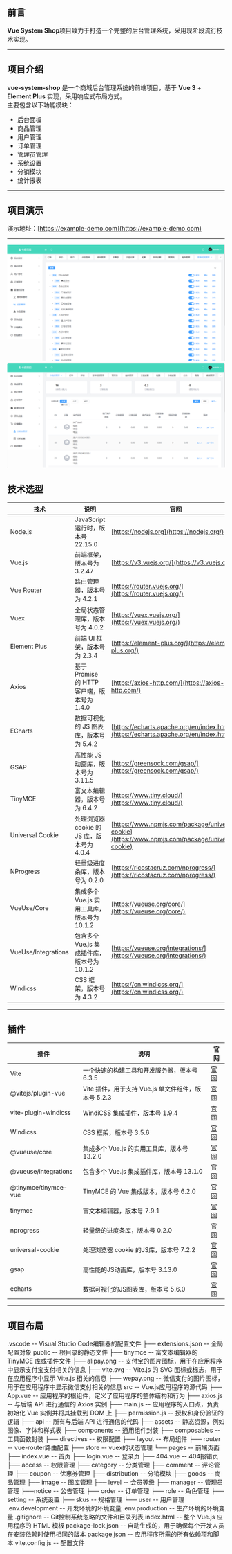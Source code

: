 ## 前言
**Vue System Shop**项目致力于打造一个完整的后台管理系统，采用现阶段流行技术实现。

---

## 项目介绍
**vue-system-shop** 是一个商城后台管理系统的前端项目，基于 **Vue 3** + **Element Plus** 实现，采用响应式布局方式。  
主要包含以下功能模块：
- 后台面板
- 商品管理
- 用户管理
- 订单管理
- 管理员管理
- 系统设置
- 分销模块
- 统计报表


---

## 项目演示

演示地址：[https://example-demo.com](https://example-demo.com)


---

![项目展示](./public/项目展示.png)
![项目展示](./public/项目展示2.png)

## 技术选型

| 技术                  | 说明                                      | 官网 |
| --------------------- | ----------------------------------------- | ---- |
| Node.js               | JavaScript 运行时，版本号 22.15.0          | [https://nodejs.org](https://nodejs.org/) |
| Vue.js                | 前端框架，版本号为 3.2.47                 | [https://v3.vuejs.org/](https://v3.vuejs.org/) |
| Vue Router            | 路由管理器，版本号为 4.2.1                | [https://router.vuejs.org/](https://router.vuejs.org/) |
| Vuex                  | 全局状态管理库，版本号为 4.0.2            | [https://vuex.vuejs.org/](https://vuex.vuejs.org/) |
| Element Plus          | 前端 UI 框架，版本号为 2.3.4              | [https://element-plus.org/](https://element-plus.org/) |
| Axios                 | 基于 Promise 的 HTTP 客户端，版本号为 1.4.0| [https://axios-http.com/](https://axios-http.com/) |
| ECharts               | 数据可视化的 JS 图表库，版本号为 5.4.2    | [https://echarts.apache.org/en/index.html](https://echarts.apache.org/en/index.html) |
| GSAP                  | 高性能 JS 动画库，版本号为 3.11.5         | [https://greensock.com/gsap/](https://greensock.com/gsap/) |
| TinyMCE               | 富文本编辑器，版本号为 6.4.2              | [https://www.tiny.cloud/](https://www.tiny.cloud/) |
| Universal Cookie      | 处理浏览器 cookie 的 JS 库，版本号为 4.0.4| [https://www.npmjs.com/package/universal-cookie](https://www.npmjs.com/package/universal-cookie) |
| NProgress             | 轻量级进度条库，版本号为 0.2.0            | [https://ricostacruz.com/nprogress/](https://ricostacruz.com/nprogress/) |
| VueUse/Core           | 集成多个 Vue.js 实用工具库，版本号为 10.1.2| [https://vueuse.org/core/](https://vueuse.org/core/) |
| VueUse/Integrations   | 包含多个 Vue.js 集成插件库，版本号为 10.1.2| [https://vueuse.org/integrations/](https://vueuse.org/integrations/) |
| Windicss              | CSS 框架，版本号为 4.3.2                  | [https://cn.windicss.org/](https://cn.windicss.org/) |



---

## 插件

| 插件                     | 说明                                             | 官网 |
|--------------------------|------------------------------------------------|------|
| Vite                     | 一个快速的构建工具和开发服务器，版本号 6.3.5          | [官网](https://vitejs.dev/) |
| @vitejs/plugin-vue       | Vite 插件，用于支持 Vue.js 单文件组件，版本号 5.2.3   | [官网](https://cn.vitejs.dev/plugins/) |
| vite-plugin-windicss     | WindiCSS 集成插件，版本号 1.9.4                   | [官网](https://www.viterc.cn/en/vite-plugin-windicss.html) |
| Windicss                 | CSS 框架，版本号 3.5.6                             | [官网](https://cn.windicss.org/) |
| @vueuse/core             | 集成多个 Vue.js 的实用工具库，版本号 13.2.0          | [官网](https://vueuse.org/core/) |
| @vueuse/integrations     | 包含多个 Vue.js 集成插件库，版本号 13.1.0            | [官网](https://vueuse.org/integrations/) |
| @tinymce/tinymce-vue     | TinyMCE 的 Vue 集成版本，版本号 6.2.0               | [官网](https://www.tiny.cloud/) |
| tinymce                  | 富文本编辑器，版本号 7.9.1                           | [官网](https://www.tiny.cloud/) |
| nprogress                | 轻量级的进度条库，版本号 0.2.0                       | [官网](https://ricostacruz.com/nprogress/) |
| universal-cookie         | 处理浏览器 cookie 的JS库，版本号 7.2.2               | [官网](https://www.npmjs.com/package/universal-cookie) |
| gsap                     | 高性能的JS动画库，版本号 3.13.0                       | [官网](https://greensock.com/gsap/) |
| echarts                  | 数据可视化的JS图表库，版本号 5.6.0                    | [官网](https://echarts.apache.org/en/index.html) |


---

## 项目布局
.vscode -- Visual Studio Code编辑器的配置文件
├── extensions.json -- 全局配置对象
public -- 根目录的静态文件
├── tinymce -- 富文本编辑器的 TinyMCE 库或插件文件
├── alipay.png -- 支付宝的图片图标，用于在应用程序中显示支付宝支付相关的信息
├── vite.svg -- Vite.js 的 SVG 图标或标志，用于在应用程序中显示 Vite.js 相关的信息
├── wepay.png -- 微信支付的图片图标，用于在应用程序中显示微信支付相关的信息
src -- Vue.js应用程序的源代码
├── App.vue -- 应用程序的根组件，定义了应用程序的整体结构和行为
├── axios.js -- 与后端 API 进行通信的 Axios 实例
├── main.js -- 应用程序的入口点，负责初始化 Vue 实例并将其挂载到 DOM 上
├── permission.js -- 授权和身份验证的逻辑
├── api -- 所有与后端 API 进行通信的代码
├── assets -- 静态资源，例如图像、字体和样式表
├── components -- 通用组件封装
├── composables -- 工具函数封装
├── directives -- 权限配置
├── layout -- 布局组件
├── router -- vue-router路由配置
├── store -- vuex的状态管理
└── pages -- 前端页面
    ├── index.vue -- 首页
    ├── login.vue -- 登录页
    ├── 404.vue -- 404报错页
    ├── access -- 权限管理
    ├── category -- 分类管理
    ├── comment -- 评论管理
    ├── coupon -- 优惠券管理
    ├── distribution -- 分销模块
    ├── goods -- 商品管理
    ├── image -- 图库管理
    ├── level -- 会员等级
    ├── manager -- 管理员管理
    ├──notice -- 公告管理
    ├── order -- 订单管理
    ├── role -- 角色管理
    ├── setting -- 系统设置
    ├── skus -- 规格管理
    └── user -- 用户管理
.env.development -- 开发环境的环境变量
.env.production -- 生产环境的环境变量
.gitignore -- Git控制系统忽略的文件和目录列表
index.html -- 整个 Vue.js 应用程序的 HTML 模板
package-lock.json -- 自动生成的，用于确保每个开发人员在安装依赖时使用相同的版本
package.json -- 应用程序所需的所有依赖项和脚本
vite.config.js -- 配置文件